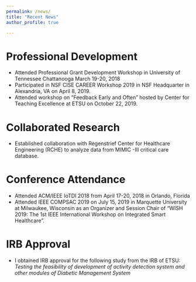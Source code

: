 ```yaml
---
permalink: /news/
title: "Recent News"
author_profile: true

---
```

Professional Development
======
*	Attended Professional Grant Development Workshop in University of Tennessee Chattanooga March 19-20, 2018
*	Participated in NSF CISE CAREER Workshop 2019 in NSF Headquarter in Alexandria, VA on April 8, 2019. 
*	Attended workshop on “Feedback Early and Often” hosted by Center for Teaching Excellence at ETSU on October 22, 2019.


Collaborated Research
======
*	Established collaboration with Regenstrief Center for Healthcare Engineering (RCHE) to analyze data from MIMIC -III critical care database.

Conference Attendance
======
*	Attended ACM/IEEE IoTDI 2018 from April 17-20, 2018 in Orlando, Florida 
*	Attended IEEE COMPSAC 2019 on July 15, 2019 in Marquette University at Milwaukee, Wisconsin as an Organizer and Session Chair of “WISH 2019: The 1st IEEE International Workshop on Integrated Smart Healthcare”. 

IRB Approval
======
* I obtained IRB approval for the following study from the IRB of ETSU: 
_Testing the feasibility of development of activity detection system and other modules of Diabetic Management System_






